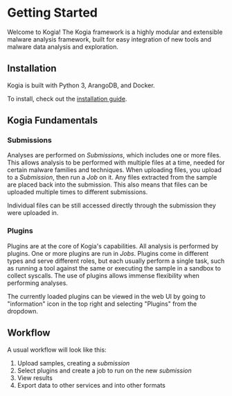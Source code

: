 # Getting Started

Welcome to Kogia! The Kogia framework is a highly modular and extensible malware analysis framework, built for easy integration of new tools and malware data analysis and exploration.

## Installation 

Kogia is built with Python 3, ArangoDB, and Docker.

To install, check out the [installation guide](installation.md).

## Kogia Fundamentals

### Submissions

Analyses are performed on *Submissions*, which includes one or more files. This allows analysis to be performed with multiple files at a time, needed for certain malware families and techniques. When uploading files, you upload to a *Submission*, then run a *Job* on it. Any files extracted from the sample are placed back into the submission. This also means that files can be uploaded multiple times to different submissions.

Individual files can be still accessed directly through the submission they were uploaded in. 

### Plugins

Plugins are at the core of Kogia's capabilities. All analysis is performed by plugins. One or more plugins are run in *Jobs*. Plugins come in different types and serve different roles, but each usually perform a single task, such as running a tool against the same or executing the sample in a sandbox to collect syscalls. The use of plugins allows immense flexibility when performing analyses. 

The currently loaded plugins can be viewed in the web UI by going to "information" icon in the top right and selecting "Plugins" from the dropdown.

## Workflow

A usual workflow will look like this:

1. Upload samples, creating a *submission*
2. Select plugins and create a job to run on the new *submission*
3. View results
4. Export data to other services and into other formats


